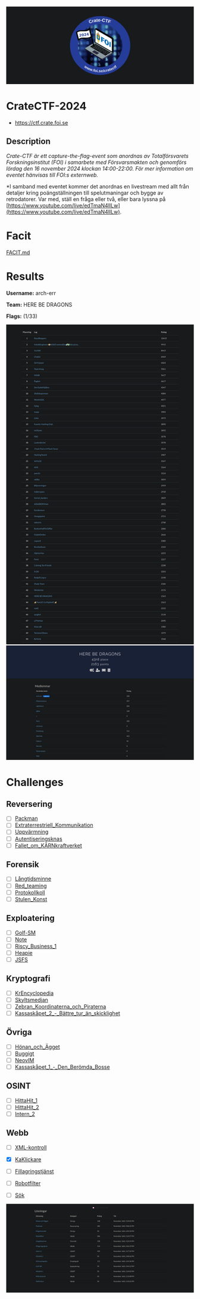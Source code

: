 ![logo](assets/logo.png)

# CrateCTF-2024
- https://ctf.crate.foi.se

## Description
*Crate-CTF är ett capture-the-flag-event som anordnas av Totalförsvarets Forskningsinstitut (FOI) i samarbete med Försvarsmakten och genomförs lördag den 16 november 2024 klockan 14:00-22:00. För mer information om eventet hänvisas till FOI:s externweb.*

*I samband med eventet kommer det anordnas en livestream med allt från detaljer kring poängställningen till spelutmaningar och bygge av retrodatorer. Var med, ställ en fråga eller två, eller bara lyssna på [https://www.youtube.com/live/edTmaN4lILw](https://www.youtube.com/live/edTmaN4lILw).

# Facit
[FACIT.md](FACIT.md)

# Results
**Username:** arch-err

**Team:** HERE BE DRAGONS


**Flags:** (1/33)

![ ](assets/top50.png)
![ ](assets/team-score.png)


# Challenges

## Reversering
- [ ] [Packman](challenges/Packman)
- [ ] [Extraterrestriell_Kommunikation](challenges/Extraterrestriell_Kommunikation)
- [ ] [Uppvärmning](challenges/Uppvärmning)
- [ ] [Autentiseringsknas](challenges/Autentiseringsknas)
- [ ] [Fallet_om_KÄRNkraftverket](challenges/Fallet_om_KÄRNkraftverket)

## Forensik
- [ ] [Långtidsminne](challenges/Långtidsminne)
- [ ] [Red_teaming](challenges/Red_teaming)
- [ ] [Protokollkoll](challenges/Protokollkoll)
- [ ] [Stulen_Konst](challenges/Stulen_Konst)

## Exploatering
- [ ] [Golf-SM](challenges/Golf-SM)
- [ ] [Note](challenges/Note)
- [ ] [Riscy_Business_1](challenges/Riscy_Business_1)
- [ ] [Heapie](challenges/Heapie)
- [ ] [JSFS](challenges/JSFS)

## Kryptografi
- [ ] [KrEncyclopedia](challenges/KrEncyclopedia)
- [ ] [Skyltsmedjan](challenges/Skyltsmedjan)
- [ ] [Zebran_Koordinaterna_och_Piraterna](challenges/Zebran_Koordinaterna_och_Piraterna)
- [ ] [Kassaskåpet_2_-_Bättre_tur_än_skicklighet](challenges/Kassaskåpet_2_-_Bättre_tur_än_skicklighet)

## Övriga
- [ ] [Hönan_och_Ägget](challenges/Hönan_och_Ägget)
- [ ] [Buggigt](challenges/Buggigt)
- [ ] [NeovIM](challenges/NeovIM)
- [ ] [Kassaskåpet_1_-_Den_Berömda_Bosse](challenges/Kassaskåpet_1_-_Den_Berömda_Bosse)

## OSINT
- [ ] [HittaHit_1](challenges/HittaHit_1)
- [ ] [HittaHit_2](challenges/HittaHit_2)
- [ ] [Intern_2](challenges/Intern_2)

## Webb
- [ ] [XML-kontroll](challenges/XML-kontroll)
- [x] [KaKlickare](challenges/KaKlickare)
- [ ] [Fillagringstjänst](challenges/Fillagringstjänst)
- [ ] [Robotfilter](challenges/Robotfilter)
- [ ] [Sök](challenges/Sök)


![ ](assets/solves.png)
